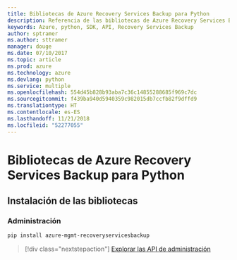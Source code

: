 ```yaml
---
title: Bibliotecas de Azure Recovery Services Backup para Python
description: Referencia de las bibliotecas de Azure Recovery Services Backup para Python
keywords: Azure, python, SDK, API, Recovery Services Backup
author: sptramer
ms.author: sttramer
manager: douge
ms.date: 07/10/2017
ms.topic: article
ms.prod: azure
ms.technology: azure
ms.devlang: python
ms.service: multiple
ms.openlocfilehash: 554d45b828b93aba7c36c14855288685f969c7dc
ms.sourcegitcommit: f439ba940d5940359c982015db7ccfb82f9dffd9
ms.translationtype: HT
ms.contentlocale: es-ES
ms.lasthandoff: 11/21/2018
ms.locfileid: "52277055"
---
```

# <a name="azure-recovery-services-backup-libraries-for-python"></a>Bibliotecas de Azure Recovery Services Backup para Python

## <a name="install-the-libraries"></a>Instalación de las bibliotecas


### <a name="management"></a>Administración

```bash
pip install azure-mgmt-recoveryservicesbackup
```
> [!div class="nextstepaction"]
> [Explorar las API de administración](/python/api/overview/azure/recoveryservicesbackup/management)